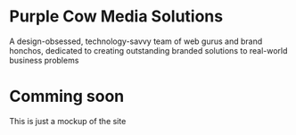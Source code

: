 # Purple Cow Media Solutions

A design-obsessed, technology-savvy team of web gurus and brand honchos, dedicated to creating outstanding branded solutions to real-world business problems

# Comming soon 
This is just a mockup of the site
